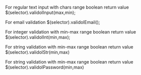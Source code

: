 
For regular text input with chars range boolean return value
$(selector).validolInput(max,min);

For email validation
$(selector).validolEmail();

For integer validation  with min-max  range boolean return value
$(selector).validolInt(min,max);

For string validation with min-max range boolean return value
$(selector).validolStr(min,max)

For string validation with min-max range boolean return value
$(selector).validolPassword(min,max)


